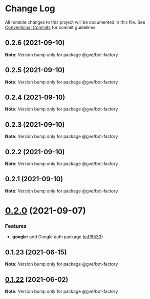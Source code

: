 # Change Log

All notable changes to this project will be documented in this file.
See [Conventional Commits](https://conventionalcommits.org) for commit guidelines.

## 0.2.6 (2021-09-10)

**Note:** Version bump only for package @gve/bot-factory





## 0.2.5 (2021-09-10)

**Note:** Version bump only for package @gve/bot-factory





## 0.2.4 (2021-09-10)

**Note:** Version bump only for package @gve/bot-factory





## 0.2.3 (2021-09-10)

**Note:** Version bump only for package @gve/bot-factory





## 0.2.2 (2021-09-10)

**Note:** Version bump only for package @gve/bot-factory





## 0.2.1 (2021-09-10)

**Note:** Version bump only for package @gve/bot-factory





# [0.2.0](https://github.com/mattnorris/essentials/compare/@gve/bot-factory@0.1.23...@gve/bot-factory@0.2.0) (2021-09-07)


### Features

* **google:** add Google auth package ([cd18533](https://github.com/mattnorris/essentials/commit/cd185337daa5f2651d5d8e21eebad673de5c7f5d))





## 0.1.23 (2021-06-15)

**Note:** Version bump only for package @gve/bot-factory





## [0.1.22](https://www-github.cisco.com/matnorri/essentials/compare/@gve/bot-factory@0.1.21...@gve/bot-factory@0.1.22) (2021-06-02)

**Note:** Version bump only for package @gve/bot-factory
